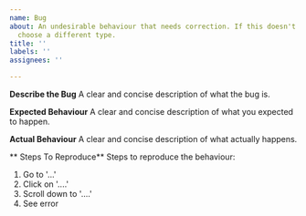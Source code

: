 ```yaml
---
name: Bug
about: An undesirable behaviour that needs correction. If this doesn't look right,
  choose a different type.
title: ''
labels: ''
assignees: ''

---
```


**Describe the Bug**
A clear and concise description of what the bug is.

**Expected Behaviour**
A clear and concise description of what you expected to happen.

**Actual Behaviour**
A clear and concise description of what actually happens.

** Steps To Reproduce**
Steps to reproduce the behaviour:
1. Go to '...'
2. Click on '....'
3. Scroll down to '....'
4. See error
